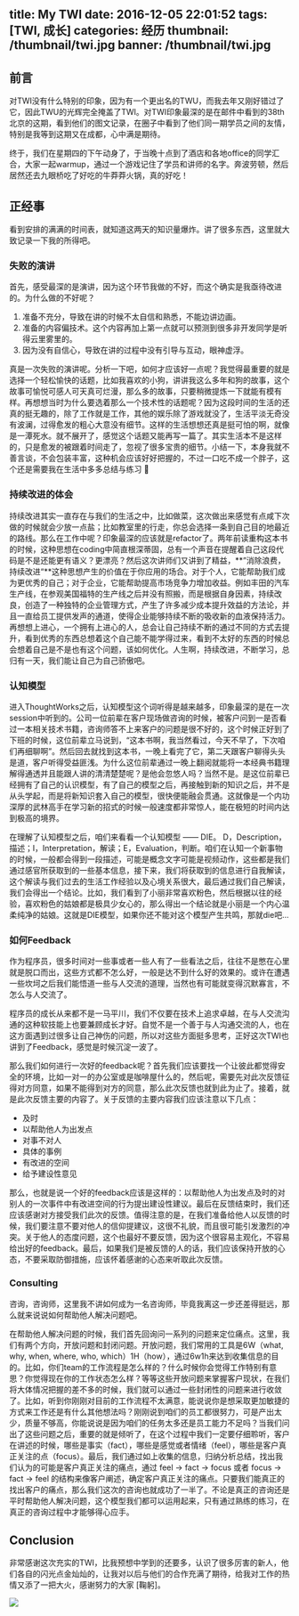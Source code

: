 title: My TWI
date: 2016-12-05 22:01:52
tags: [TWI, 成长]
categories: 经历
thumbnail: /thumbnail/twi.jpg
banner: /thumbnail/twi.jpg
---


## 前言

对TWI没有什么特别的印象，因为有一个更出名的TWU，而我去年又刚好错过了它，因此TWU的光辉完全掩盖了TWI。对TWI印象最深的是在邮件中看到的38th北京的这期，看到他们的图文记录，在圈子中看到了他们同一期学员之间的友情，特别是我等到这期又在成都，心中满是期待。

终于，我们在星期四的下午动身了，于当晚十点到了酒店和各地office的同学汇合，大家一起warmup，通过一个游戏记住了学员和讲师的名字。奔波劳顿，然后居然还去九眼桥吃了好吃的牛莽莽火锅，真的好吃！

## 正经事

看到安排的满满的时间表，就知道这两天的知识量爆炸。讲了很多东西，这里就大致记录一下我的所得吧。

<!-- more -->

### 失败的演讲

首先，感受最深的是演讲，因为这个环节我做的不好，而这个确实是我亟待改进的。为什么做的不好呢？

1. 准备不充分，导致在讲的时候不太自信和熟悉，不能边讲边画。
2. 准备的内容偏技术。这个内容再加上第一点就可以预测到很多非开发同学是听得云里雾里的。
3. 因为没有自信心，导致在讲的过程中没有引导与互动，眼神虚浮。

真是一次失败的演讲呢。分析一下吧，如何才应该好一点呢？我觉得最重要的就是选择一个轻松愉快的话题，比如我喜欢的小狗，讲讲我这么多年和狗的故事，这个故事可愉悦可感人可天真可烂漫，那么多的故事，只要稍微提炼一下就能有模有样。再想想当时为什么要选着那么一个技术性的话题呢？因为这段时间的生活的还真的挺无趣的，除了工作就是工作，其他的娱乐除了游戏就没了，生活平淡无奇没有波澜，过得愈发的粗心大意没有细节。这样的生活想想还真是挺可怕的啊，就像是一潭死水。就不展开了，感觉这个话题又能再写一篇了。其实生活本不是这样的，只是愈发的被跟着时间走了，忽视了很多宝贵的细节。小结一下，本身我就不善言谈，不会包装丰富，这种机会应该好好把握的，不过一口吃不成一个胖子，这个还是需要我在生活中多多总结与练习 💪


### 持续改进的体会

持续改进其实一直存在与我们的生活之中，比如做菜，这次做出来感觉有点咸下次做的时候就会少放一点盐；比如教室里的行走，你总会选择一条到自己目的地最近的路线。那么在工作中呢？印象最深的应该就是refactor了。两年前读重构这本书的时候，这种思想在coding中简直根深蒂固，总有一个声音在提醒着自己这段代码是不是还能更有语义？更漂亮？然后这次讲师们又讲到了精益，**”消除浪费，持续改进“**这种思想产生的价值在于你应用的场合。对于个人，它能帮助我们成为更优秀的自己；对于企业，它能帮助提高市场竞争力增加收益。例如丰田的汽车生产线，在参观美国福特的生产线之后并没有照搬，而是根据自身因素，持续改良，创造了一种独特的企业管理方式，产生了许多减少成本提升效益的方法论，并且一直给员工提供发声的通道，使得企业能够持续不断的吸收新的血液保持活力。再想想上进心，一个拥有上进心的人，总会让自己持续不断的通过不同的方式去提升，看到优秀的东西总想着这个自己能不能学得过来，看到不太好的东西的时候总会想着自己是不是也有这个问题，该如何优化。人生啊，持续改进，不断学习，总归有一天，我们能让自己为自己骄傲吧。

### 认知模型

进入ThoughtWorks之后，认知模型这个词听得是越来越多，印象最深的是在一次session中听到的。公司一位前辈在客户现场做咨询的时候，被客户问到一是否看过一本相关技术书籍，咨询师答不上来客户的问题是很不好的，这个时候正好到了下班的时候，这位前辈立马说到，“这本书啊，我当然看过，今天不早了，下次咱们再细聊啊”。然后回去就找到这本书，一晚上看完了它，第二天跟客户聊得头头是道，客户听得受益匪浅。为什么这位前辈通过一晚上翻阅就能将一本经典书籍理解得通透并且能跟人讲的清清楚楚呢？是他会忽悠人吗？当然不是。是这位前辈已经拥有了自己的认识模型，有了自己的模型之后，再接触到新的知识之后，并不是从头学起，而是将新知识套入自己的模型，很快便能融会贯通。这就像是一个内功深厚的武林高手在学习新的招式的时候一般速度都非常惊人，能在极短的时间内达到极高的境界。

在理解了认知模型之后，咱们来看看一个认知模型 —— DIE。
D，Description， 描述；I，Interpretation，解读；E，Evaluation，判断。咱们在认知一个新事物的时候，一般都会得到一段描述，可能是概念文字可能是视频动作，这些都是我们通过感官所获取到的一些基本信息，接下来，我们将获取到的信息进行自我解读，这个解读与我们过去的生活工作经验以及心境关系很大，最后通过我们自己解读，我们会得出一个结论。比如，我们看到了小丽非常喜欢粉色，然后根据以往的经验，喜欢粉色的姑娘都是极具少女心的，那么得出一个结论就是小丽是一个内心温柔纯净的姑娘。这就是DIE模型，如果你还不能对这个模型产生共鸣，那就die吧...

### 如何Feedback

作为程序员，很多时间对一些事或者一些人有了一些看法之后，往往不是憋在心里就是脱口而出，这些方式都不怎么好，一般是达不到什么好的效果的。或许在遭遇一些坎坷之后我们能悟道一些与人交流的道理，当然也有可能就变得沉默寡言，不怎么与人交流了。

程序员的成长从来都不是一马平川，我们不仅要在技术上追求卓越，在与人交流沟通的这种软技能上也要兼顾成长才好。自觉不是一个善于与人沟通交流的人，也在这方面遇到过很多让自己神伤的问题，所以对这些方面挺多思考，正好这次TWI也讲到了Feedback，感觉是时候沉淀一波了。

那么我们如何进行一次好的feedback呢？首先我们应该要找一个让彼此都觉得安全的环境，比如一对一的办公室或是咖啡屋什么的，然后呢，需要先对此次反馈征得对方同意，如果不能得到对方的同意，那么此次反馈也就到此为止了。接着，就是此次反馈主要的内容了。关于反馈的主要内容我们应该注意以下几点：

* 及时
* 以帮助他人为出发点
* 对事不对人
* 具体的事例
* 有改进的空间
* 给予建设性意见

那么，也就是说一个好的feedback应该是这样的：以帮助他人为出发点及时的对别人的一次事件中有改进空间的行为提出建设性建议。最后在反馈结束时，我们还应该感谢对方接受我们此次的反馈。值得注意的是，在我们准备给他人以反馈的时候，我们要注意不要对他人的信仰提建议，这很不礼貌，而且很可能引发激烈的冲突。关于他人的态度问题，这个也最好不要反馈，因为这个很容易主观化，不容易给出好的feedback。最后，如果我们是被反馈的人的话，我们应该保持开放的心态，不要采取防御措施，应该怀着感谢的心态来听取此次反馈。


### Consulting

咨询，咨询师，这里我不讲如何成为一名咨询师，毕竟我离这一步还差得挺远，那么就来说说如何帮助他人解决问题吧。 

在帮助他人解决问题的时候，我们首先回询问一系列的问题来定位痛点。这里，我们有两个方向，开放问题和封闭问题。开放问题，我们常用的工具是6W（what, why, when, where, who, which）1H（how），通过6w1h来达到收集信息的目的。比如，你们team的工作流程是怎么样的？什么时候你会觉得工作特别有意思？你觉得现在你的工作状态怎么样？等等这些开放问题来掌握客户现状，在我们将大体情况把握的差不多的时候，我们就可以通过一些封闭性的问题来进行收敛了。比如，听到你刚刚对目前的工作流程不太满意，能说说你是想采取更加敏捷的方式来工作还是有什么其他想法吗？刚刚说到咱们的员工都很努力，可是产出太少，质量不够高，你能说说是因为咱们的任务太多还是员工能力不足吗？当我们问出了这些问题之后，重要的就是倾听了，在这个过程中我们一定要仔细聆听，客户在讲述的时候，哪些是事实（fact），哪些是感觉或者情绪（feel），哪些是客户真正关注的点（focus）。最后，我们通过如上收集的信息，归纳分析总结，找出我们认为的可能是客户真正关注的痛点，通过 feel -> fact -> focus 或者 focus -> fact -> feel 的结构来像客户阐述，确定客户真正关注的痛点。只要我们能真正的找出客户的痛点，那么我们这次的咨询也就成功了一半了。不论是真正的咨询还是平时帮助他人解决问题，这个模型我们都可以运用起来，只有通过熟练的练习，在真正的咨询过程中才能够得心应手。


## Conclusion

非常感谢这次充实的TWI，比我预想中学到的还要多，认识了很多厉害的新人，他们各自的闪光点金灿灿的，让我对以后与他们的合作充满了期待，给我对工作的热情又添了一把大火，感谢努力的大家 [鞠躬]。

![](/images/twi39.jpg)

